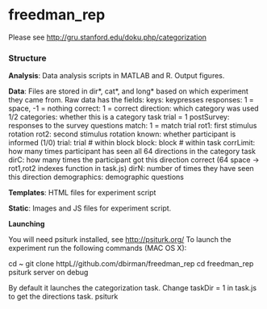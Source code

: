 # freedman_rep

Please see http://gru.stanford.edu/doku.php/categorization

### Structure

**Analysis**:
Data analysis scripts in MATLAB and R. Output figures.

**Data**: 
Files are stored in dir*, cat*, and long* based on which experiment they came from. Raw data has the fields:
keys: keypresses
responses: 1 = space, -1 = nothing
correct: 1 = correct
direction: which category was used 1/2
categories: whether this is a category task trial = 1
postSurvey: responses to the survey questions
match: 1 = match trial
rot1: first stimulus rotation
rot2: second stimulus rotation
known: whether participant is informed (1/0)
trial: trial # within block
block: block # within task
corrLimit: how many times participant has seen all 64 directions in the category task
dirC: how many times the participant got this direction correct (64 space -> rot1,rot2 indexes function in task.js)
dirN: number of times they have seen this direction
demographics: demographic questions

**Templates**:
HTML files for experiment script

**Static**:
Images and JS files for experiment script.

**Launching**

You will need psiturk installed, see http://psiturk.org/
To launch the experiment run the following commands (MAC OS X):

cd ~
git clone httpL//github.com/dbirman/freedman_rep
cd freedman_rep
psiturk
server on
debug

By default it launches the categorization task. Change taskDir = 1 in task.js to get the directions task.
psiturk
